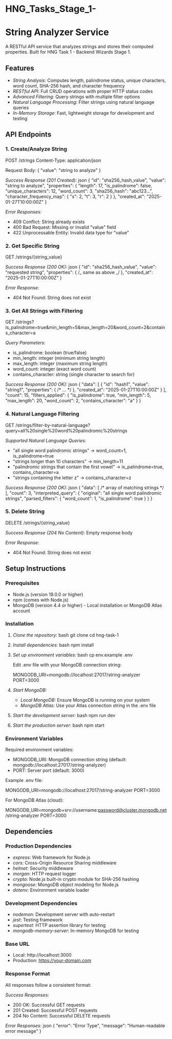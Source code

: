 # HNG_Tasks_Stage_1-

# String Analyzer Service

A RESTful API service that analyzes strings and stores their computed properties. Built for HNG Task 1 - Backend Wizards Stage 1.

## Features

- _String Analysis_: Computes length, palindrome status, unique characters, word count, SHA-256 hash, and character frequency
- _RESTful API_: Full CRUD operations with proper HTTP status codes
- _Advanced Filtering_: Query strings with multiple filter options
- _Natural Language Processing_: Filter strings using natural language queries
- _In-Memory Storage_: Fast, lightweight storage for development and testing

## API Endpoints

### 1. Create/Analyze String

POST /strings
Content-Type: application/json

Request Body:
{
"value": "string to analyze"
}

_Success Response (201 Created):_
json
{
"id": "sha256_hash_value",
"value": "string to analyze",
"properties": {
"length": 17,
"is_palindrome": false,
"unique_characters": 12,
"word_count": 3,
"sha256_hash": "abc123...",
"character_frequency_map": {
"s": 2,
"t": 3,
"r": 2
}
},
"created_at": "2025-01-27T10:00:00Z"
}

_Error Responses:_

- 409 Conflict: String already exists
- 400 Bad Request: Missing or invalid "value" field
- 422 Unprocessable Entity: Invalid data type for "value"

### 2. Get Specific String

GET /strings/{string_value}

_Success Response (200 OK):_
json
{
"id": "sha256_hash_value",
"value": "requested string",
"properties": { /_ same as above _/ },
"created_at": "2025-01-27T10:00:00Z"
}

_Error Response:_

- 404 Not Found: String does not exist

### 3. Get All Strings with Filtering

GET /strings?is_palindrome=true&min_length=5&max_length=20&word_count=2&contains_character=a

_Query Parameters:_

- is_palindrome: boolean (true/false)
- min_length: integer (minimum string length)
- max_length: integer (maximum string length)
- word_count: integer (exact word count)
- contains_character: string (single character to search for)

_Success Response (200 OK):_
json
{
"data": [
{
"id": "hash1",
"value": "string1",
"properties": { /* ... */ },
"created_at": "2025-01-27T10:00:00Z"
}
],
"count": 15,
"filters_applied": {
"is_palindrome": true,
"min_length": 5,
"max_length": 20,
"word_count": 2,
"contains_character": "a"
}
}

### 4. Natural Language Filtering

GET /strings/filter-by-natural-language?query=all%20single%20word%20palindromic%20strings

_Supported Natural Language Queries:_

- "all single word palindromic strings" → word_count=1, is_palindrome=true
- "strings longer than 10 characters" → min_length=11
- "palindromic strings that contain the first vowel" → is_palindrome=true, contains_character=a
- "strings containing the letter z" → contains_character=z

_Success Response (200 OK):_
json
{
"data": [ /* array of matching strings */ ],
"count": 3,
"interpreted_query": {
"original": "all single word palindromic strings",
"parsed_filters": {
"word_count": 1,
"is_palindrome": true
}
}
}

### 5. Delete String

DELETE /strings/{string_value}

_Success Response (204 No Content):_ Empty response body

_Error Response:_

- 404 Not Found: String does not exist

## Setup Instructions

### Prerequisites

- Node.js (version 18.0.0 or higher)
- npm (comes with Node.js)
- MongoDB (version 4.4 or higher) - Local installation or MongoDB Atlas account

### Installation

1. _Clone the repository:_
   bash
   git clone <repository-url>
   cd hng-task-1

2. _Install dependencies:_
   bash
   npm install

3. _Set up environment variables:_
   bash
   cp env.example .env

   Edit .env file with your MongoDB connection string:

   MONGODB_URI=mongodb://localhost:27017/string-analyzer
   PORT=3000

4. _Start MongoDB:_

   - _Local MongoDB:_ Ensure MongoDB is running on your system
   - _MongoDB Atlas:_ Use your Atlas connection string in the .env file

5. _Start the development server:_
   bash
   npm run dev

6. _Start the production server:_
   bash
   npm start

### Environment Variables

Required environment variables:

- MONGODB_URI: MongoDB connection string (default: mongodb://localhost:27017/string-analyzer)
- PORT: Server port (default: 3000)

Example .env file:

MONGODB_URI=mongodb://localhost:27017/string-analyzer
PORT=3000

For MongoDB Atlas (cloud):

MONGODB_URI=mongodb+srv://username:password@cluster.mongodb.net/string-analyzer
PORT=3000

## Dependencies

### Production Dependencies

- _express_: Web framework for Node.js
- _cors_: Cross-Origin Resource Sharing middleware
- _helmet_: Security middleware
- _morgan_: HTTP request logger
- _crypto_: Node.js built-in crypto module for SHA-256 hashing
- _mongoose_: MongoDB object modeling for Node.js
- _dotenv_: Environment variable loader

### Development Dependencies

- _nodemon_: Development server with auto-restart
- _jest_: Testing framework
- _supertest_: HTTP assertion library for testing
- _mongodb-memory-server_: In-memory MongoDB for testing

### Base URL

- Local: http://localhost:3000
- Production: https://your-domain.com

### Response Format

All responses follow a consistent format:

_Success Responses:_

- 200 OK: Successful GET requests
- 201 Created: Successful POST requests
- 204 No Content: Successful DELETE requests

_Error Responses:_
json
{
"error": "Error Type",
"message": "Human-readable error message"
}
